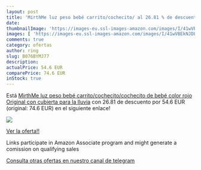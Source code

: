 ```yaml
---
layout: post
title: 'MirthMe luz peso bebé carrito/cochecito/ al 26.81 % de descuento'
date: 
thumbnailImage: 'https://images-eu.ssl-images-amazon.com/images/I/41wVBEkNJDL._SL200_.jpg'
images: [ 'https://images-eu.ssl-images-amazon.com/images/I/41wVBEkNJDL._SL200_.jpg' ]
comments: true
category: ofertas
author: ring
slug: B076BYMJ77
description:
actualPrice: 54.6 EUR
comparePrice: 74.6 EUR
inStock: true
---
```


Está [MirthMe luz peso bebé carrito/cochecito/cochecito de bebé  color rojo  Original con cubierta para la lluvia](https://www.amazon.es/dp/B076BYMJ77/?tag=tolees-21) con 26.81 de descuento por 54.6 EUR (original: 74.6 EUR) en el siguiente enlace!

[![](https://images-eu.ssl-images-amazon.com/images/I/41wVBEkNJDL._SL200_.jpg)](https://www.amazon.es/dp/B076BYMJ77/?tag=tolees-21)

[Ver la oferta!!](https://www.amazon.es/dp/B076BYMJ77/?tag=tolees-21)

Links participate in Amazon Associate program and might generate a comission on qualifying sales

[Consulta otras ofertas en nuestro canal de telegram](https://t.me/s/ofertas25)
